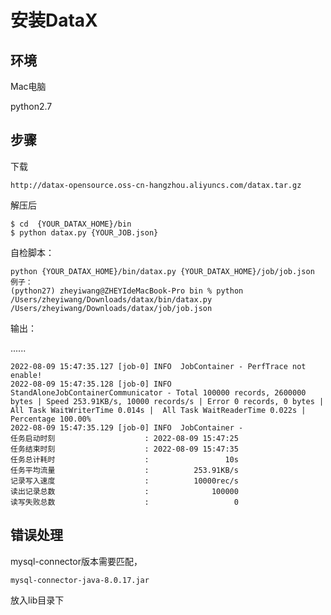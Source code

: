 # 安装DataX

## 环境

Mac电脑

python2.7


## 步骤

下载

	http://datax-opensource.oss-cn-hangzhou.aliyuncs.com/datax.tar.gz
	
解压后

	$ cd  {YOUR_DATAX_HOME}/bin
	$ python datax.py {YOUR_JOB.json}
	
自检脚本：    

 	python {YOUR_DATAX_HOME}/bin/datax.py {YOUR_DATAX_HOME}/job/job.json
 	例子：
 	(python27) zheyiwang@ZHEYIdeMacBook-Pro bin % python /Users/zheyiwang/Downloads/datax/bin/datax.py /Users/zheyiwang/Downloads/datax/job/job.json 

输出：

......

	2022-08-09 15:47:35.127 [job-0] INFO  JobContainer - PerfTrace not enable!
	2022-08-09 15:47:35.128 [job-0] INFO  StandAloneJobContainerCommunicator - Total 100000 records, 2600000 bytes | Speed 253.91KB/s, 10000 records/s | Error 0 records, 0 bytes |  All Task WaitWriterTime 0.014s |  All Task WaitReaderTime 0.022s | Percentage 100.00%
	2022-08-09 15:47:35.129 [job-0] INFO  JobContainer - 
	任务启动时刻                    : 2022-08-09 15:47:25
	任务结束时刻                    : 2022-08-09 15:47:35
	任务总计耗时                    :                 10s
	任务平均流量                    :          253.91KB/s
	记录写入速度                    :          10000rec/s
	读出记录总数                    :              100000
	读写失败总数                    :                   0

## 错误处理

mysql-connector版本需要匹配，

	mysql-connector-java-8.0.17.jar

放入lib目录下	